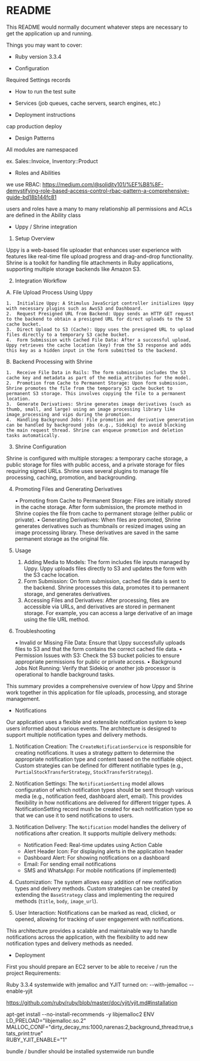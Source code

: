# README

This README would normally document whatever steps are necessary to get the
application up and running.

Things you may want to cover:

* Ruby version
3.3.4

* Configuration

Required Settings records

* How to run the test suite

* Services (job queues, cache servers, search engines, etc.)

* Deployment instructions

cap production deploy

* Design Patterns

All modules are namespaced

ex. Sales::Invoice, Inventory::Product

* Roles and Abilities

we use RBAC: https://medium.com/@solidity101/%EF%B8%8F-demystifying-role-based-access-control-rbac-pattern-a-comprehensive-guide-bd18b144fc81

users and roles have a many to many relationship
all permissions and ACLs are defined in the Ability class

* Uppy / Shrine integration

1. Setup Overview

Uppy is a web-based file uploader that enhances user experience with features like real-time file upload progress and drag-and-drop functionality. Shrine is a toolkit for handling file attachments in Ruby applications, supporting multiple storage backends like Amazon S3.

2. Integration Workflow

A. File Upload Process Using Uppy

	1.	Initialize Uppy: A Stimulus JavaScript controller initializes Uppy with necessary plugins such as AwsS3 and Dashboard.
	2.	Request Presigned URL from Backend: Uppy sends an HTTP GET request to the backend to obtain a presigned URL for direct uploads to the S3 cache bucket.
	3.	Direct Upload to S3 (Cache): Uppy uses the presigned URL to upload files directly to a temporary S3 cache bucket.
	4.	Form Submission with Cached File Data: After a successful upload, Uppy retrieves the cache location (key) from the S3 response and adds this key as a hidden input in the form submitted to the backend.

B. Backend Processing with Shrine

	1.	Receive File Data in Rails: The form submission includes the S3 cache key and metadata as part of the media_attributes for the model.
	2.	Promotion from Cache to Permanent Storage: Upon form submission, Shrine promotes the file from the temporary S3 cache bucket to permanent S3 storage. This involves copying the file to a permanent location.
	3.	Generate Derivatives: Shrine generates image derivatives (such as thumb, small, and large) using an image processing library like image_processing and vips during the promotion.
	4.	Handling Background Jobs: File promotion and derivative generation can be handled by background jobs (e.g., Sidekiq) to avoid blocking the main request thread. Shrine can enqueue promotion and deletion tasks automatically.

3. Shrine Configuration

Shrine is configured with multiple storages: a temporary cache storage, a public storage for files with public access, and a private storage for files requiring signed URLs. Shrine uses several plugins to manage file processing, caching, promotion, and backgrounding.

4. Promoting Files and Generating Derivatives

	•	Promoting from Cache to Permanent Storage: Files are initially stored in the cache storage. After form submission, the promote method in Shrine copies the file from cache to permanent storage (either public or private).
	•	Generating Derivatives: When files are promoted, Shrine generates derivatives such as thumbnails or resized images using an image processing library. These derivatives are saved in the same permanent storage as the original file.

5. Usage

	1.	Adding Media to Models: The form includes file inputs managed by Uppy. Uppy uploads files directly to S3 and updates the form with the S3 cache location.
	2.	Form Submission: On form submission, cached file data is sent to the backend. Shrine processes this data, promotes it to permanent storage, and generates derivatives.
	3.	Accessing Files and Derivatives: After processing, files are accessible via URLs, and derivatives are stored in permanent storage. For example, you can access a large derivative of an image using the file URL method.

6. Troubleshooting

	•	Invalid or Missing File Data: Ensure that Uppy successfully uploads files to S3 and that the form contains the correct cached file data.
	•	Permission Issues with S3: Check the S3 bucket policies to ensure appropriate permissions for public or private access.
	•	Background Jobs Not Running: Verify that Sidekiq or another job processor is operational to handle background tasks.

This summary provides a comprehensive overview of how Uppy and Shrine work together in this application for file uploads, processing, and storage management.

* Notifications

Our application uses a flexible and extensible notification system to keep users informed about various events. The architecture is designed to support multiple notification types and delivery methods.

1. Notification Creation:
   The `CreateNotificationService` is responsible for creating notifications. It uses a strategy pattern to determine the appropriate notification type and content based on the notifiable object. Custom strategies can be defined for different notifiable types (e.g., `PartialStockTransferStrategy`, `StockTransferStrategy`).

2. Notification Settings:
   The `NotificationSetting` model allows configuration of which notification types should be sent through various media (e.g., notification feed, dashboard alert, email). This provides flexibility in how notifications are delivered for different trigger types. A NotificationSetting record mush be created for each notification type so that we can use it to send notifications to users.

3. Notification Delivery:
   The `Notification` model handles the delivery of notifications after creation. It supports multiple delivery methods:
   - Notification Feed: Real-time updates using Action Cable
   - Alert Header Icon: For displaying alerts in the application header
   - Dashboard Alert: For showing notifications on a dashboard
   - Email: For sending email notifications
   - SMS and WhatsApp: For mobile notifications (if implemented)

4. Customization:
   The system allows easy addition of new notification types and delivery methods. Custom strategies can be created by extending the `BaseStrategy` class and implementing the required methods (`title`, `body`, `image_url`).

5. User Interaction:
   Notifications can be marked as read, clicked, or opened, allowing for tracking of user engagement with notifications.

This architecture provides a scalable and maintainable way to handle notifications across the application, with the flexibility to add new notification types and delivery methods as needed.



* Deployment

First you should prepare an EC2 server to be able to receive / run the project
Requirements:

Ruby 3.3.4 systemwide with jemalloc and YJIT turned on: --with-jemalloc --enable-yjit

https://github.com/ruby/ruby/blob/master/doc/yjit/yjit.md#installation

apt-get install --no-install-recommends -y libjemalloc2
ENV LD_PRELOAD="libjemalloc.so.2" \
    MALLOC_CONF="dirty_decay_ms:1000,narenas:2,background_thread:true,stats_print:true" \
    RUBY_YJIT_ENABLE="1"

bundle / bundler should be installed systemwide
run bundle





